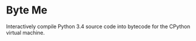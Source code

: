 # Byte Me
Interactively compile Python 3.4 source code into bytecode for the CPython virtual machine.
